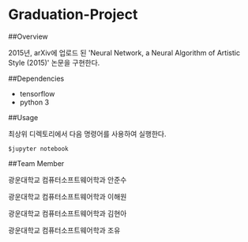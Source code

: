 # Graduation-Project

##Overview

2015년, arXiv에 업로드 된 'Neural Network, a Neural Algorithm of Artistic Style (2015)' 논문을 구현한다.


##Dependencies

* tensorflow 
* python 3

##Usage

최상위 디렉토리에서 다음 명령어를 사용하여 실행한다.

 `$jupyter notebook` 


##Team Member

광운대학교 컴퓨터소프트웨어학과 안준수

광운대학교 컴퓨터소프트웨어학과 이해원

광운대학교 컴퓨터소프트웨어학과 김현아

광운대학교 컴퓨터소프트웨어학과 조유


